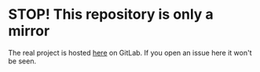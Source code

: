 # STOP! This repository is only a mirror

The real project is hosted [here](https://gitlab.com/mek-manager/core-client "Link to the project on GitLab") on GitLab. If you open an issue here it won't be seen.
